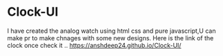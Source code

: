 # Clock-UI

I have created the analog watch using html css and pure javascript,U can make pr to make chnages with some new designs.
Here is the link of the clock once check it ..  https://anshdeep24.github.io/Clock-UI/
